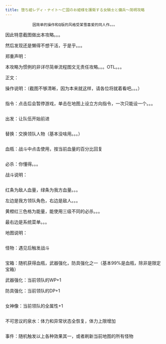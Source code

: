 ```yaml
---
title: 堕ち姫レディ・ナイト～亡国のお姫様を護衛する女騎士と傭兵～简明攻略
---
```


                因简单的操作和Q版的风格受某雪喜爱的同人作。。。

因此特意截图做出本攻略。。。

然后发现还是懒得不想干活，于是乎。。。

郑重声明：

本攻略为惯例的非详尽简单流程图文无责任攻略。。。OTL。。。

正文：

操作说明：（截图不够清晰，因为本来就这样，请各位将就着看吧。。。）

<img src="https://img.2dfan.com/old_source/guide/ladynight/image001.jpg" alt="" />

指令：点击后会暂停游戏，单击在地图上设立方向指令，一次只能设一个。。。

<img src="https://img.2dfan.com/old_source/guide/ladynight/image002.jpg" alt="" />

出发：让队伍开始前进

<img src="https://img.2dfan.com/old_source/guide/ladynight/image003.jpg" alt="" />

替换：交换领队人物（基本没啥用。。。）

<img src="https://img.2dfan.com/old_source/guide/ladynight/image004.jpg" alt="" />

血瓶：战斗中点击使用，按当前血量的百分比回复

<img src="https://img.2dfan.com/old_source/guide/ladynight/image005.jpg" alt="" />

必杀：你懂得。。。

战斗说明：

<img src="https://img.2dfan.com/old_source/guide/ladynight/image006.jpg" alt="" />

红条为敌人血量，绿条为我方血量。。。

左边是我方领队角色，右边是敌人。。。

黄橙红三色格为能量，能使用三级不同的必杀。。。

最右边是系统菜单。。。

地图说明：

<img src="https://img.2dfan.com/old_source/guide/ladynight/image007.jpg" alt="" />

怪物：遇见后触发战斗

<img src="https://img.2dfan.com/old_source/guide/ladynight/image008.jpg" alt="" />

宝箱：随机获得血瓶，武器强化，防具强化之一（基本99%是血瓶，除非是限定宝箱）

武器强化：当前领队的WP+1

防具强化：当前领队的DP+1

<img src="https://img.2dfan.com/old_source/guide/ladynight/image009.jpg" alt="" />

女神像：当前领队的全属性+1

<img src="https://img.2dfan.com/old_source/guide/ladynight/image010.jpg" alt="" />

不可思议的泉水：体力和异常状态全恢复，体力上限增加

<img src="https://img.2dfan.com/old_source/guide/ladynight/image011.jpg" alt="" />

事件：随机触发以上各种效果其一，或者刷新当前地图的所有怪物


              
